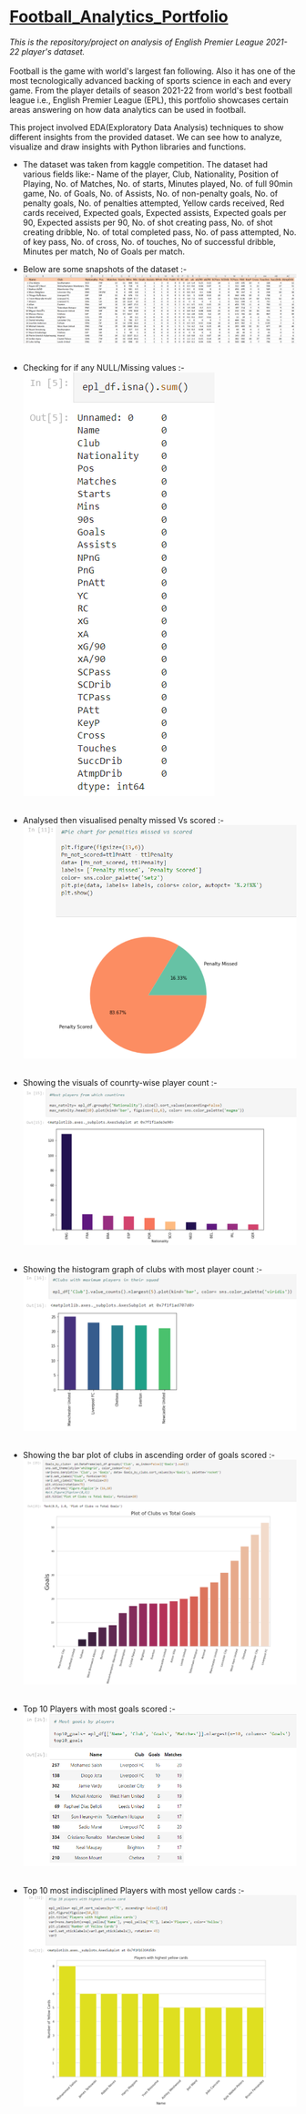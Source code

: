 # [Football_Analytics_Portfolio](https://github.com/Vibhor2256/Football-Analytics)

*This is the repository/project on analysis of English Premier League 2021-22 player's dataset.*<br><br>
Football is the game with world's largest fan following. Also it has one of the most tecnologically advanced backing of sports science in each and every game. 
From the player details of season 2021-22 from world's best football league i.e., English Premier League (EPL), this portfolio showcases certain areas answering on 
how data analytics can be used in football.<br>

This project involved EDA(Exploratory Data Analysis) techniques to show different insights from the provided dataset. We can see how to analyze, visualize and draw 
insights with Python libraries and functions.


* The dataset was taken from kaggle competition. The dataset had various fields like:- Name of the player, Club, Nationality, Position of Playing, No. of Matches, No. of
starts, Minutes played, No. of full 90min game, No. of Goals, No. of Assists, No. of non-penalty goals, No. of penalty goals, No. of penalties attempted, Yellow cards
received, Red cards received, Expected goals, Expected assists, Expected goals per 90, Expected assists per 90, No. of shot creating pass, No. of shot creating dribble,
No. of total completed pass, No. of pass attempted, No. of key pass, No. of cross, No. of touches, No of successful dribble, Minutes per match, No of Goals per match.

* Below are some snapshots of the dataset :-<br> ![](images/Screenshot_20230221_185205.png)<br><br>
* Checking for if any NULL/Missing values :- <br> ![](images/Screenshot_20230221_185621.png)<br><br>
* Analysed then visualised penalty missed Vs scored :- <br> ![](images/Screenshot_20230221_185840.png)<br><br>
* Showing the visuals of counrty-wise player count :- <br> ![](images/Screenshot_20230221_190242.png)<br><br>
* Showing the histogram graph of clubs with most player count :- <br> ![](images/Screenshot_20230221_190527.png)<br><br>
* Showing the bar plot of clubs in ascending order of goals scored :- <br> ![](images/Screenshot_20230221_190938.png)<br><br>
* Top 10 Players with most goals scored :- <br> ![](images/Screenshot_20230221_191233.png)<br><br>
* Top 10 most indisciplined Players with most yellow cards :- <br> ![](images/Screenshot_20230221_191453.png)


